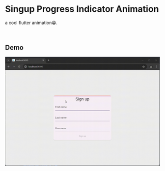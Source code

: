 <h1> Singup Progress Indicator Animation</h1>

<p>a cool flutter animation😁.</p>

<br/>

<h2>Demo</h2>
<img src="./showcase/showcase.gif"/>
